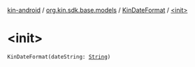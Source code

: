 [kin-android](../../index.md) / [org.kin.sdk.base.models](../index.md) / [KinDateFormat](index.md) / [&lt;init&gt;](./-init-.md)

# &lt;init&gt;

`KinDateFormat(dateString: `[`String`](https://kotlinlang.org/api/latest/jvm/stdlib/kotlin/-string/index.html)`)`
